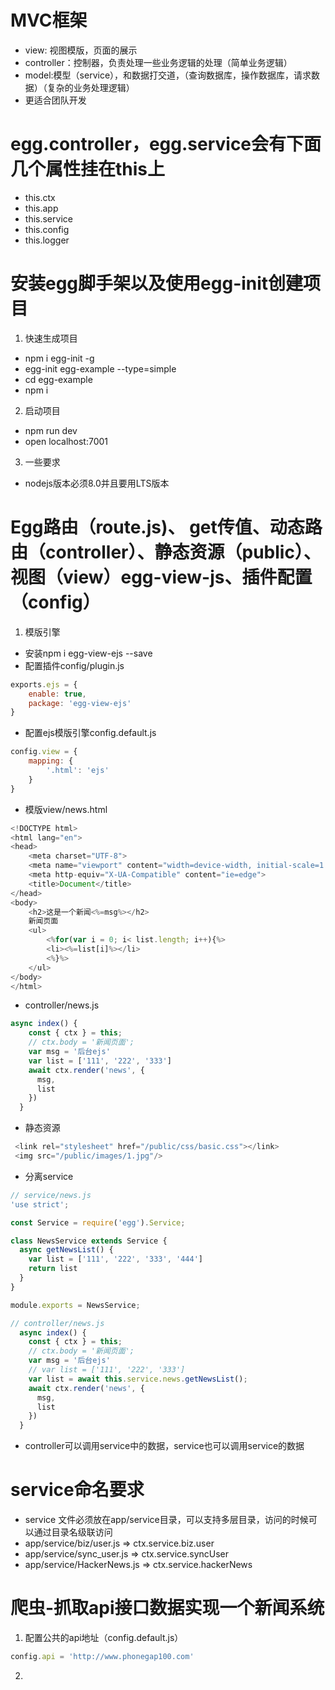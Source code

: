 # MVC框架
- view: 视图模版，页面的展示
- controller：控制器，负责处理一些业务逻辑的处理（简单业务逻辑）
- model:模型（service），和数据打交道，（查询数据库，操作数据库，请求数据）（复杂的业务处理逻辑）
- 更适合团队开发

# egg.controller，egg.service会有下面几个属性挂在this上
- this.ctx
- this.app
- this.service
- this.config
- this.logger
  
# 安装egg脚手架以及使用egg-init创建项目
1. 快速生成项目
- npm i egg-init -g
- egg-init egg-example --type=simple
- cd egg-example
- npm i
2. 启动项目
- npm run dev
- open localhost:7001
3. 一些要求
- nodejs版本必须8.0并且要用LTS版本

# Egg路由（route.js)、 get传值、动态路由（controller）、静态资源（public）、视图（view）egg-view-js、插件配置（config）
1. 模版引擎
- 安装npm i egg-view-ejs --save
- 配置插件config/plugin.js
```javascript
exports.ejs = {
    enable: true,
    package: 'egg-view-ejs'
}
```
- 配置ejs模版引擎config.default.js
```javascript
config.view = {
    mapping: {
        '.html': 'ejs'
    }
}
```
- 模版view/news.html
```javascript
<!DOCTYPE html>
<html lang="en">
<head>
    <meta charset="UTF-8">
    <meta name="viewport" content="width=device-width, initial-scale=1.0">
    <meta http-equiv="X-UA-Compatible" content="ie=edge">
    <title>Document</title>
</head>
<body>
    <h2>这是一个新闻<%=msg%></h2>
    新闻页面
    <ul>
        <%for(var i = 0; i< list.length; i++){%>
        <li><%=list[i]%></li>
        <%}%>
    </ul>
</body>
</html>
```
- controller/news.js
```javascript
async index() {
    const { ctx } = this;
    // ctx.body = '新闻页面';
    var msg = '后台ejs'
    var list = ['111', '222', '333']
    await ctx.render('news', {
      msg,
      list
    })
  }
```
- 静态资源
```javascript
 <link rel="stylesheet" href="/public/css/basic.css"></link>
 <img src="/public/images/1.jpg"/>
```

- 分离service
```javascript
// service/news.js
'use strict';

const Service = require('egg').Service;

class NewsService extends Service {
  async getNewsList() {
    var list = ['111', '222', '333', '444']
    return list
  }
}

module.exports = NewsService;

// controller/news.js
  async index() {
    const { ctx } = this;
    // ctx.body = '新闻页面';
    var msg = '后台ejs'
    // var list = ['111', '222', '333']
    var list = await this.service.news.getNewsList();
    await ctx.render('news', {
      msg,
      list
    })
  }
```

- controller可以调用service中的数据，service也可以调用service的数据

# service命名要求
- service 文件必须放在app/service目录，可以支持多层目录，访问的时候可以通过目录名级联访问
- app/service/biz/user.js => ctx.service.biz.user
- app/service/sync_user.js => ctx.service.syncUser
- app/service/HackerNews.js => ctx.service.hackerNews

# 爬虫-抓取api接口数据实现一个新闻系统
1. 配置公共的api地址（config.default.js）
```javascript
config.api = 'http://www.phonegap100.com'
```
2. 